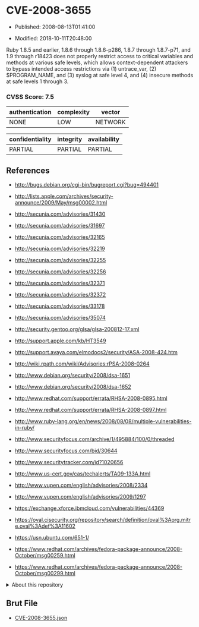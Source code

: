 # CVE-2008-3655

- Published: 2008-08-13T01:41:00

- Modified: 2018-10-11T20:48:00

Ruby 1.8.5 and earlier, 1.8.6 through 1.8.6-p286, 1.8.7 through 1.8.7-p71, and 1.9 through r18423 does not properly restrict access to critical variables and methods at various safe levels, which allows context-dependent attackers to bypass intended access restrictions via (1) untrace_var, (2) $PROGRAM_NAME, and (3) syslog at safe level 4, and (4) insecure methods at safe levels 1 through 3.

### CVSS Score: **7.5**

| authentication | complexity | vector |
| --- | --- | --- |
| NONE | LOW | NETWORK |

| confidentiality | integrity | availability |
| --- | --- | --- |
| PARTIAL | PARTIAL | PARTIAL |

## References

* http://bugs.debian.org/cgi-bin/bugreport.cgi?bug=494401

* http://lists.apple.com/archives/security-announce/2009/May/msg00002.html

* http://secunia.com/advisories/31430

* http://secunia.com/advisories/31697

* http://secunia.com/advisories/32165

* http://secunia.com/advisories/32219

* http://secunia.com/advisories/32255

* http://secunia.com/advisories/32256

* http://secunia.com/advisories/32371

* http://secunia.com/advisories/32372

* http://secunia.com/advisories/33178

* http://secunia.com/advisories/35074

* http://security.gentoo.org/glsa/glsa-200812-17.xml

* http://support.apple.com/kb/HT3549

* http://support.avaya.com/elmodocs2/security/ASA-2008-424.htm

* http://wiki.rpath.com/wiki/Advisories:rPSA-2008-0264

* http://www.debian.org/security/2008/dsa-1651

* http://www.debian.org/security/2008/dsa-1652

* http://www.redhat.com/support/errata/RHSA-2008-0895.html

* http://www.redhat.com/support/errata/RHSA-2008-0897.html

* http://www.ruby-lang.org/en/news/2008/08/08/multiple-vulnerabilities-in-ruby/

* http://www.securityfocus.com/archive/1/495884/100/0/threaded

* http://www.securityfocus.com/bid/30644

* http://www.securitytracker.com/id?1020656

* http://www.us-cert.gov/cas/techalerts/TA09-133A.html

* http://www.vupen.com/english/advisories/2008/2334

* http://www.vupen.com/english/advisories/2009/1297

* https://exchange.xforce.ibmcloud.com/vulnerabilities/44369

* https://oval.cisecurity.org/repository/search/definition/oval%3Aorg.mitre.oval%3Adef%3A11602

* https://usn.ubuntu.com/651-1/

* https://www.redhat.com/archives/fedora-package-announce/2008-October/msg00259.html

* https://www.redhat.com/archives/fedora-package-announce/2008-October/msg00299.html

<details>
<summary>About this repository</summary> 

  This repository is part of the project [Live Hack CVE](https://github.com/Live-Hack-CVE). Main website can be found [www.live-hack.org](https://www.live-hack.org) 
  
  Made by [Sn0wAlice](https://github.com/Sn0wAlice) for the people that care about security and need to have a feed of the latest CVEs. Hope you enjoy it, don't forget to star the repo and follow me on [Twitter](https://twitter.com/Sn0wAlice) and [Github](https://github.com/Sn0wAlice). And that is my [personnal website](https://www.alice-snow.me/)

  - [Home Page](https://github.com/Live-Hack-CVE)
  - [Framework](https://github.com/Live-Hack-CVE/cve-framework)
  - [CVE database](https://github.com/Live-Hack-CVE/full_database)
  - [Changelog](https://github.com/Live-Hack-CVE/Changelog)
</details>

## Brut File

* [CVE-2008-3655.json](https://raw.githubusercontent.com/Live-Hack-CVE/full_database/main/cves/2008/CVE-2008-3655.json)

